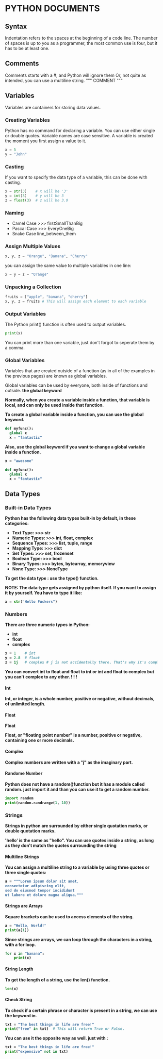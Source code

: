 # PYTHON DOCUMENTS

## Syntax
Indentation refers to the spaces at the beginning of a code line. 
The number of spaces is up to you as a programmer, the most common use is four, but it has to be at least one. 

## Comments
Comments starts with a #, and Python will ignore them 
Or, not quite as intended, you can use a multiline string. """ COMMENT """

## Variables
Variables are containers for storing data values.

### Creating Variables

Python has no command for declaring a variable.
You can use either single or double quotes.
Variable names are case sensitive. 
A variable is created the moment you first assign a value to it. 
```python
x = 5
y = "John"
```
### Casting 
If you want to specify the data type of a variable, this can be done with casting. 
```python
x = str(3)    # x will be '3'
y = int(3)    # y will be 3
z = float(3)  # z will be 3.0 
```
### Naming
- Camel Case >>> firstSmallThanBig
- Pascal Case >>> EveryOneBig
- Snake Case line_between_them

### Assign Multiple Values
```python
x, y, z = "Orange", "Banana", "Cherry"
```
you can assign the same value to multiple variables in one line: 
```python
x = y = z = "Orange"
```

### Unpacking a Collection
```python 
fruits = ["apple", "banana", "cherry"]
x, y, z = fruits # This will assign each element to each variable
```

### Output Variables

The Python print() function is often used to output variables.
```python
print(x)
```
You can print more than one variable, just don't forgot to seperate them by a comma. 


### Global Variables
Variables that are created outside of a function (as in all of the examples in the previous pages) are known as global variables. 

Global variables can be used by everyone, both inside of functions and outside. 
<b>the global keyword<b>

Normally, when you create a variable inside a function, that variable is local, and can only be used inside that function.

To create a global variable inside a function, you can use the global keyword.
```python
def myfunc():
  global x
  x = "fantastic"
```
Also, use the global keyword if you want to change a global variable inside a function. 
```python
x = "awesome"

def myfunc():
  global x
  x = "fantastic"
```




## Data Types

### Built-in Data Types
Python has the following data types built-in by default, in these categories: 
- Text Type: 	  >>>    str
- Numeric Types:  >>>    int, float, complex
- Sequence Types: >>>    list, tuple, range
- Mapping Type:   >>>    dict
- Set Types: 	  >>>    set, frozenset
- Boolean Type:   >>>    bool
- Binary Types:   >>>    bytes, bytearray, memoryview
- None Type: 	  >>>    NoneType

To get the data type : use the <b>type()</b>  function.

NOTE: The data type gets assigned by python itself. If you want to assign it by yourself. You have to type it like: 
```python
x = str("Hello Fuckers")
```
### Numbers
There are three numeric types in Python: 
- int
- float
- complex
```python
x = 1    # int
y = 2.8  # float
z = 1j   # complex # j is not accidentally there. That's why it's complex number
``` 
You can convert int to float and float to int or int and float to complex but you can't complex to any other. ! ! !  
#### Int

Int, or integer, is a whole number, positive or negative, without decimals, of unlimited length.
#### Float
Float

Float, or "floating point number" is a number, positive or negative, containing one or more decimals. 
#### Complex
Complex numbers are written with a "j" as the imaginary part.

#### Randome Number
Python does not have a random()function but it has a module called random. just import it and than you can use it to get a random number.
```python
import random
print(random.randrange(1, 10))
```
### Strings
Strings in python are surrounded by either single quotation marks, or double quotation marks.

'hello' is the same as "hello". 
You can use quotes inside a string, as long as they don't match the quotes surrounding the string 
#### Multiline Strings
You can assign a multiline string to a variable by using three quotes or three single quotes: 
```python
a = """Lorem ipsum dolor sit amet,
consectetur adipiscing elit,
sed do eiusmod tempor incididunt
ut labore et dolore magna aliqua."""
```
#### Strings are Arrays
Square brackets can be used to access elements of the string.
```python
a = "Hello, World!"
print(a[1])
```
Since strings are arrays, we can loop through the characters in a string, with a for loop.
```python
for x in "banana":
    print(x)
```
#### String Length

To get the length of a string, use the len() function.
```python
len(x)
```
#### Check String
To check if a certain phrase or character is present in a string, we can use the keyword in. 
```python
txt = "The best things in life are free!"
print("free" in txt)  # This will return True or False.
```

You can use it the opposite way as well. just with : 
```python
txt = "The best things in life are free!"
print("expensive" not in txt)
```

